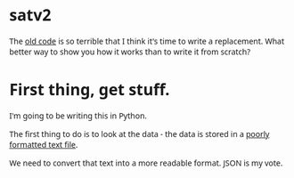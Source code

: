 <!DOCTYPE html>
<html>
<head>
<meta name="viewport" content="width=device-width; initial-scale=1">
<title>Rewriting the SAT vocab tester.</title>
<link rel="stylesheet" type="text/css" href="http://maxcdn.bootstrapcdn.com/bootstrap/3.2.0/css/bootstrap.min.css">

<style type="text/css">
body{font-family: Source Sans Pro, Sans, Helvetica Neue, sans-serif;}
</style>
</head>
<body> 
<div class="container">

# satv2

The [old code](https://github.com/pharpend/sat-vocab-test) is so terrible that I
think it's time to write a replacement. What better way to show you how it works
than to write it from scratch?

# First thing, get stuff.

I'm going to be writing this in Python.

The first thing to do is to look at the data - the data is stored in a
[poorly formatted text file](https://raw.githubusercontent.com/pharpend/sat-vocab-test/master/sat_vocab_text.txt).

We need to convert that text into a more readable format. JSON is my vote.

</div>
<script src="http://ajax.googleapis.com/ajax/libs/jquery/1.11.1/jquery.min.js"></script>
<script src="http://maxcdn.bootstrapcdn.com/bootstrap/3.2.0/js/bootstrap.min.js"> </script>
</body>
</html>
